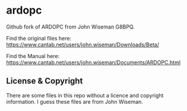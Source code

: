 # ardopc
Github fork of ARDOPC from John Wiseman G8BPQ.

Find the original files here: https://www.cantab.net/users/john.wiseman/Downloads/Beta/

Find the Manual here: https://www.cantab.net/users/john.wiseman/Documents/ARDOPC.html

## License & Copyright
There are some files in this repo without a licence and copyright information. I guess these files are from John Wiseman.
